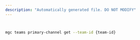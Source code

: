 ```yaml
---
description: "Automatically generated file. DO NOT MODIFY"
---
```


```bash


mgc teams primary-channel get --team-id {team-id}

```